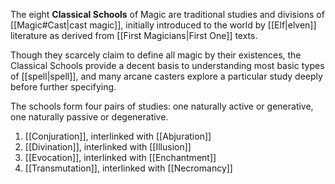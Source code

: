The eight **Classical Schools** of Magic are traditional studies and divisions of [[Magic#Cast|cast magic]], initially introduced to the world by [[Elf|elven]] literature as derived from [[First Magicians|First One]] texts. 

Though they scarcely claim to define all magic by their existences, the Classical Schools provide a decent basis to understanding most basic types of [[spell|spell]], and many arcane casters explore a particular study deeply before further specifying.

The schools form four pairs of studies: one naturally active or generative, one naturally passive or degenerative.
1. [[Conjuration]], interlinked with [[Abjuration]]
2. [[Divination]], interlinked with [[Illusion]]
3. [[Evocation]], interlinked with [[Enchantment]]
4. [[Transmutation]], interlinked with [[Necromancy]]